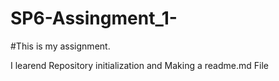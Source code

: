 # SP6-Assingment_1-

#This is my assignment.

I learend
Repository initialization and
Making a readme.md File
